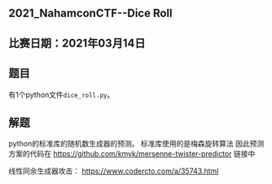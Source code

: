 ## 2021_NahamconCTF--Dice Roll
## 比赛日期：2021年03月14日

## 题目
有1个python文件``dice_roll.py``。

## 解题

python的标准库的随机数生成器的预测。
标准库使用的是梅森旋转算法
因此预测方案的代码在
https://github.com/kmyk/mersenne-twister-predictor
链接中

线性同余生成器攻击：
https://www.codercto.com/a/35743.html
